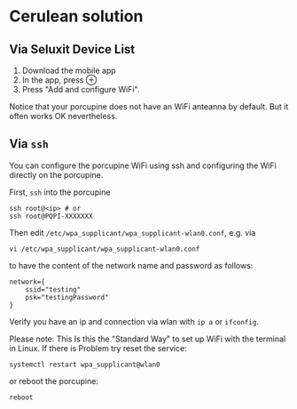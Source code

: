 
# Cerulean solution

## Via Seluxit Device List

1. Download the mobile app
2. In the app, press ⊕
3. Press "Add and configure WiFi".

Notice that your porcupine does not have an WiFi anteanna by default. But it often works OK nevertheless.


## Via `ssh`
You can configure the porcupine WiFi using ssh and configuring the WiFi directly on the porcupine.

First, `ssh` into the porcupine
```
ssh root@<ip> # or
ssh root@PQPI-XXXXXXX
```

Then edit `/etc/wpa_supplicant/wpa_supplicant-wlan0.conf`, e.g. via

```
vi /etc/wpa_supplicant/wpa_supplicant-wlan0.conf
```

to have the content of the network name and password as follows:

```
network={
    ssid="testing"
    psk="testingPassword"
}
```

Verify you have an ip and connection via wlan with `ip a` or `ifconfig`.

Please note: This Is this the "Standard Way" to set up WiFi with the terminal in Linux.
If there is Problem try reset the service:

```
systemctl restart wpa_supplicant@wlan0
```

or reboot the porcupine:

```
reboot
```